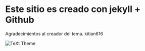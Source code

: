 # Este sitio es creado con jekyll + Github

Agradecimientos al creador del tema. kitian616

![TeXt Theme](https://raw.githubusercontent.com/kitian616/jekyll-TeXt-theme/master/screenshots/TeXt-home.jpg)
